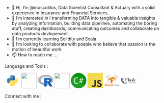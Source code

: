 - 👋 Hi, I’m @moscolitos, Data Scientist Consultant & Actuary with a solid experience in Insurance and Financial Services.
- 👀 I’m interested in I transforming DATA into tangible & valuable insights by analyzing information, building data pipelines, automating the boring stuff, creating dashboards, communicating outcomes and collaborate on data products devlopement.
- 🌱 I’m currently learning Solidity and Scala
- 💞️ I’m looking to collaborate with poeple who believe that passion is the motion of beautiful work
- 📫 How to reach me ...

<!--START_SECTION:programming  languages-->
Language and Tools :

<img height="50" width="50" src="https://raw.githubusercontent.com/github/explore/80688e429a7d4ef2fca1e82350fe8e3517d3494d/topics/python/python.png" /> <img height="50" width="50" src="https://streamlinehealthcare.com/wp-content/uploads/2020/10/SAS.png" />
<img height="50" width="50" src="https://raw.githubusercontent.com/github/explore/80688e429a7d4ef2fca1e82350fe8e3517d3494d/topics/r/r.png" />
<img height="50" width="50" src="https://cloud.orange-business.com/wp-content/uploads/2020/11/logo-google-cloud-platform.png" />
<img height="50" width="50" src="https://raw.githubusercontent.com/github/explore/80688e429a7d4ef2fca1e82350fe8e3517d3494d/topics/csharp/csharp.png" />
<img height="50" width="50" src="https://raw.githubusercontent.com/github/explore/80688e429a7d4ef2fca1e82350fe8e3517d3494d/topics/javascript/javascript.png" />
<img height="50" width="50" src="https://raw.githubusercontent.com/github/explore/80688e429a7d4ef2fca1e82350fe8e3517d3494d/topics/tensorflow/tensorflow.png" />
<img height="50" width="50" src="https://raw.githubusercontent.com/github/explore/80688e429a7d4ef2fca1e82350fe8e3517d3494d/topics/flask/flask.png" />




<!--END_SECTION:programming  languages-->


Connect with me :
